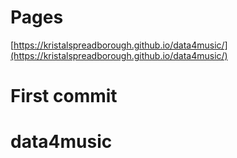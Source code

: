 # Pages
[https://kristalspreadborough.github.io/data4music/](https://kristalspreadborough.github.io/data4music/)
# First commit
# data4music

